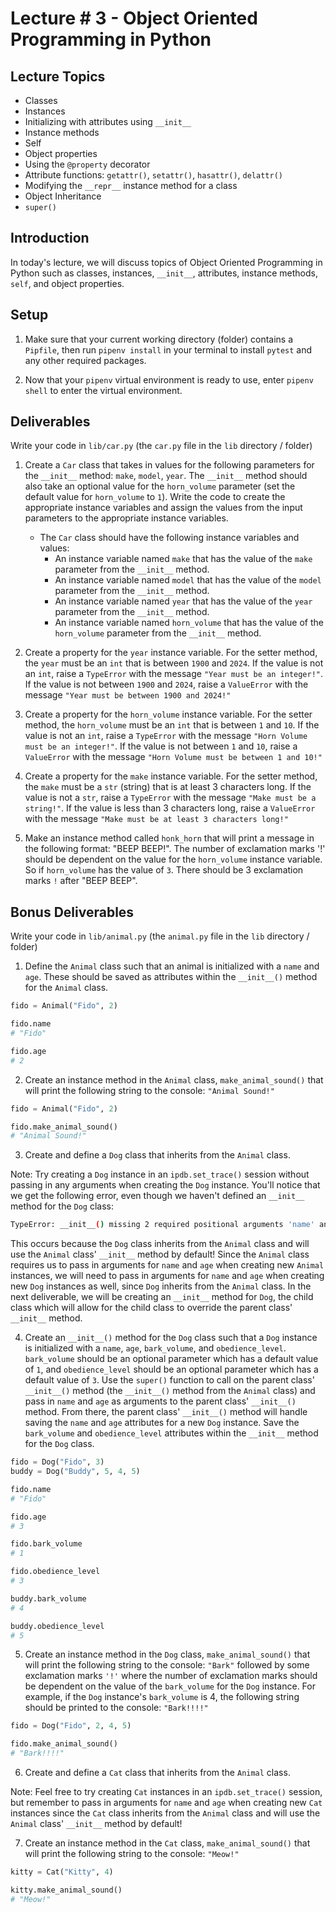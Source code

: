 # Lecture # 3 - Object Oriented Programming in Python

## Lecture Topics

- Classes
- Instances
- Initializing with attributes using `__init__`
- Instance methods
- Self
- Object properties
- Using the `@property` decorator
- Attribute functions: `getattr()`, `setattr()`, `hasattr()`, `delattr()`
- Modifying the `__repr__` instance method for a class
- Object Inheritance
- `super()`

## Introduction

In today's lecture, we will discuss topics of Object Oriented Programming in Python such as classes, instances, `__init__`, attributes, instance methods, `self`, and object properties.

## Setup

1. Make sure that your current working directory (folder) contains a `Pipfile`, then run `pipenv install` in your terminal to install `pytest` and any other required packages.

2. Now that your `pipenv` virtual environment is ready to use, enter `pipenv shell` to enter the virtual environment.

## Deliverables

Write your code in `lib/car.py` (the `car.py` file in the `lib` directory / folder)

1. Create a `Car` class that takes in values for the following parameters for the `__init__` method: `make`, `model`, `year`. The `__init__` method should also take an optional value for the `horn_volume` parameter (set the default value for `horn_volume` to `1`). Write the code to create the appropriate instance variables and assign the values from the input parameters to the appropriate instance variables.
   - The `Car` class should have the following instance variables and values:
     - An instance variable named `make` that has the value of the `make` parameter from the `__init__` method.
     - An instance variable named `model` that has the value of the `model` parameter from the `__init__` method.
     - An instance variable named `year` that has the value of the `year` parameter from the `__init__` method.
     - An instance variable named `horn_volume` that has the value of the `horn_volume` parameter from the `__init__` method.

2. Create a property for the `year` instance variable. For the setter method, the `year` must be an `int` that is between `1900` and `2024`. If the value is not an `int`, raise a `TypeError` with the message `"Year must be an integer!"`. If the value is not between `1900` and `2024`, raise a `ValueError` with the message `"Year must be between 1900 and 2024!"`

3. Create a property for the `horn_volume` instance variable. For the setter method, the `horn_volume` must be an `int` that is between `1` and `10`. If the value is not an `int`, raise a `TypeError` with the message `"Horn Volume must be an integer!"`. If the value is not between `1` and `10`, raise a `ValueError` with the message `"Horn Volume must be between 1 and 10!"`

4. Create a property for the `make` instance variable. For the setter method, the `make` must be a `str` (string) that is at least 3 characters long. If the value is not a `str`, raise a `TypeError` with the message `"Make must be a string!"`. If the value is less than 3 characters long, raise a `ValueError` with the message `"Make must be at least 3 characters long!"`

5. Make an instance method called `honk_horn` that will print a message in the following format: "BEEP BEEP!". The number of exclamation marks '!' should be dependent on the value for the `horn_volume` instance variable. So if `horn_volume` has the value of `3`. There should be 3 exclamation marks `!` after "BEEP BEEP".

## Bonus Deliverables

Write your code in `lib/animal.py` (the `animal.py` file in the `lib` directory / folder)

1. Define the `Animal` class such that an animal is initialized with a `name` and `age`. These should be saved as attributes within the `__init__()` method for the `Animal` class.

```py
fido = Animal("Fido", 2)

fido.name
# "Fido"

fido.age
# 2
```

2. Create an instance method in the `Animal` class, `make_animal_sound()` that will print the following string to the console: `"Animal Sound!"`

```py
fido = Animal("Fido", 2)

fido.make_animal_sound()
# "Animal Sound!"
```

3. Create and define a `Dog` class that inherits from the `Animal` class.

Note: Try creating a `Dog` instance in an `ipdb.set_trace()` session without passing in any arguments when creating the `Dog` instance. You'll notice that we get the following error, even though we haven't defined an `__init__` method for the `Dog` class:

```sh
TypeError: __init__() missing 2 required positional arguments 'name' and 'age'
```

This occurs because the `Dog` class inherits from the `Animal` class and will use the `Animal` class' `__init__` method by default! Since the `Animal` class requires us to pass in arguments for `name` and `age` when creating new `Animal` instances, we will need to pass in arguments for `name` and `age` when creating new `Dog` instances as well, since `Dog` inherits from the `Animal` class. In the next deliverable, we will be creating an `__init__` method for `Dog`, the child class which will allow for the child class to override the parent class' `__init__` method.

4. Create an `__init__()` method for the `Dog` class such that a `Dog` instance is initialized with a `name`, `age`, `bark_volume`, and `obedience_level`. `bark_volume` should be an optional parameter which has a default value of `1`, and `obedience_level` should be an optional parameter which has a default value of `3`. Use the `super()` function to call on the parent class' `__init__()` method (the `__init__()` method from the `Animal` class) and pass in `name` and `age` as arguments to the parent class' `__init__()` method. From there, the parent class' `__init__()` method will handle saving the `name` and `age` attributes for a new `Dog` instance. Save the `bark_volume` and `obedience_level` attributes within the `__init__` method for the `Dog` class.

```py
fido = Dog("Fido", 3)
buddy = Dog("Buddy", 5, 4, 5)

fido.name
# "Fido"

fido.age
# 3

fido.bark_volume
# 1

fido.obedience_level
# 3

buddy.bark_volume
# 4

buddy.obedience_level
# 5
```

5. Create an instance method in the `Dog` class, `make_animal_sound()` that will print the following string to the console: `"Bark"` followed by some exclamation marks `'!'` where the number of exclamation marks should be dependent on the value of the `bark_volume` for the `Dog` instance. For example, if the `Dog` instance's `bark_volume` is 4, the following string should be printed to the console: `"Bark!!!!"`

```py
fido = Dog("Fido", 2, 4, 5)

fido.make_animal_sound()
# "Bark!!!!"
```

6. Create and define a `Cat` class that inherits from the `Animal` class.

Note: Feel free to try creating `Cat` instances in an `ipdb.set_trace()` session, but remember to pass in arguments for `name` and `age` when creating new `Cat` instances since the `Cat` class inherits from the `Animal` class and will use the `Animal` class' `__init__` method by default!

7. Create an instance method in the `Cat` class, `make_animal_sound()` that will print the following string to the console: `"Meow!"`

```py
kitty = Cat("Kitty", 4)

kitty.make_animal_sound()
# "Meow!"
```